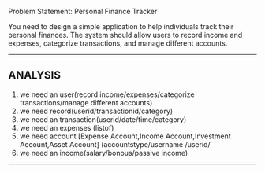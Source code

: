 Problem Statement: Personal Finance Tracker

You need to design a simple application to help individuals track their personal finances.
The system should allow users to record income and expenses, 
categorize transactions, and manage different accounts.


---

ANALYSIS
-
1. we need an user(record income/expenses/categorize transactions/manage different accounts)
2. we need record(userid/transactionid/category)
3. we need an transaction(userid/date/time/category)
4. we need an expenses (listof<transactions>)
5. we need account [Expense Account,Income Account,Investment Account,Asset Account]  (accountstype/username /userid/
6. we need an income(salary/bonous/passive income)

--- 
